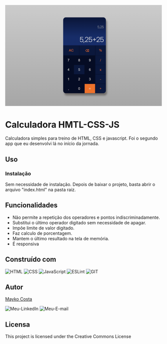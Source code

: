 ![calculadora](./dist/img/calculadora.png)

# Calculadora HMTL-CSS-JS

Calculadora simples para treino de HTML, CSS e javascript. Foi o segundo app que eu desenvolvi lá no início da jornada.

## Uso

### Instalação

Sem necessidade de instalação. Depois de baixar o projeto, basta abrir o arquivo "index.html" na pasta raiz.

## Funcionalidades

- Não permite a repetição dos operadores e pontos indiscriminadamente.
- Substitui o último operador digitado sem necessidade de apagar.
- Impõe limite de valor digitado.
- Faz calculo de porcentagem.
- Mantem o último resultado na tela de memória.
- É responsiva

## Construído com

![HTML](https://img.shields.io/badge/HTML5-E34F26?style=for-the-badge&logo=html5&logoColor=white)
![CSS](https://img.shields.io/badge/CSS3-1572B6?style=for-the-badge&logo=css3&logoColor=white)
![JavaScript](https://img.shields.io/badge/JavaScript-F7DF1E?style=for-the-badge&logo=javascript&logoColor=black)
![ESLint](https://img.shields.io/badge/ESLint-4B3263?style=for-the-badge&logo=eslint&logoColor=white)
![GIT](https://img.shields.io/badge/GIT-E44C30?style=for-the-badge&logo=git&logoColor=white)



## Autor

[Mayko Costa](https://github.com/Maykopr)

![Meu-LinkedIn](https://img.shields.io/badge/LinkedIn-0077B5?style=for-the-badge&logo=linkedin&logoColor=white)
![Meu-E-mail](https://img.shields.io/badge/Microsoft_Outlook-0078D4?style=for-the-badge&logo=microsoft-outlook&logoColor=white)

## Licensa

This project is licensed under the Creative Commons License
